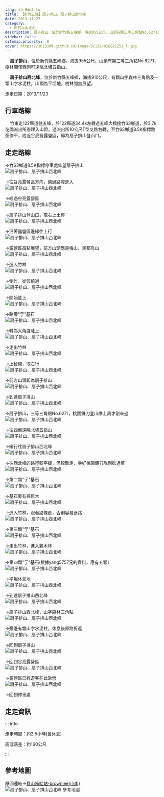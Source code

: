 ```yaml
---
lang: zh-Hant-tw
title: 【新竹五峰】扇子排山、扇子排山西北峰
date: 2013-11-27
category: 
  - 新竹上山走走
description: 扇子排山，位於新竹縣五峰鄉，海拔955公尺，山頂有顆三等三角點No.6271，樹林間僅西側可遠眺北埔五指山。 扇子排山西北峰，位於新竹縣五峰鄉，海拔910公尺，有顆山字森林三角點及一顆山字水泥柱，山頂為平坦地，樹林間無展望。
sidebar: false
sitemap.priority: .8
cover: https://1013399.github.io/image-3/132/818621251_l.jpg
---
```


    **扇子排山**，位於新竹縣五峰鄉，海拔955公尺，山頂有顆三等三角點No.6271，樹林間僅西側可遠眺北埔五指山。 

    **扇子排山西北峰**，位於新竹縣五峰鄉，海拔910公尺，有顆山字森林三角點及一顆山字水泥柱，山頂為平坦地，樹林間無展望。

<!-- more -->

走走日期：2013/11/23

## 行車路線  
    竹東走122縣道往五峰，於122縣道34.4k左轉過五峰大橋接竹63鄉道，於3.7k花園派出所辦理入山證，過派出所10公尺T型叉路右轉，至竹63鄉道8.5K指標路旁停車，附近谷亮緣露營區，即為扇子排山登山口。

## 走走路線  
→竹63鄉道8.5K指標停車處仰望扇子排山  
![扇子排山、扇子排山西北峰](https://1013399.github.io/image-3/132/818622829_l.jpg)

→往谷亮露營區方向，繞過路障進入  
![扇子排山、扇子排山西北峰](https://1013399.github.io/image-3/132/818619473_l.jpg)

→經過谷亮露營區  
![扇子排山、扇子排山西北峰](https://1013399.github.io/image-3/132/818619868_l.jpg)

→扇子排山登山口，取右上土徑  
![扇子排山、扇子排山西北峰](https://1013399.github.io/image-3/132/818619974_l.jpg)

→沿著露營區邊緣往上行  
![扇子排山、扇子排山西北峰](https://1013399.github.io/image-3/132/818620119_l.jpg)

→露營區高點展望，前方山頭應是梅山、民都有山  
![扇子排山、扇子排山西北峰](https://1013399.github.io/image-3/132/818622580_l.jpg)

→進入竹林  
![扇子排山、扇子排山西北峰](https://1013399.github.io/image-3/132/818620209_l.jpg)

→倒竹，從旁繞過  
![扇子排山、扇子排山西北峰](https://1013399.github.io/image-3/132/818620313_l.jpg)

→開始陡上  
![扇子排山、扇子排山西北峰](https://1013399.github.io/image-3/132/818620438_l.jpg)

→路旁"亍"基石  
![扇子排山、扇子排山西北峰](https://1013399.github.io/image-3/132/818620545_l.jpg)

→轉為大角度陡上  
![扇子排山、扇子排山西北峰](https://1013399.github.io/image-3/132/818620636_l.jpg)

→走出竹林  
![扇子排山、扇子排山西北峰](https://1013399.github.io/image-3/132/818620808_l.jpg)

→上稜線，取右行  
![扇子排山、扇子排山西北峰](https://1013399.github.io/image-3/132/818620958_l.jpg)

→前方山頭即為扇子排山  
![扇子排山、扇子排山西北峰](https://1013399.github.io/image-3/132/818621033_l.jpg)

→到達扇子排山  
![扇子排山、扇子排山西北峰](https://1013399.github.io/image-3/132/818621108_l.jpg)

→扇子排山，三等三角點No.6271，桃園鐮刀登山隊上周才剛來過  
![扇子排山、扇子排山西北峰](https://1013399.github.io/image-3/132/818621170_l.jpg)

→往西側遠眺北埔五指山  
![扇子排山、扇子排山西北峰](https://1013399.github.io/image-3/132/818621251_l.jpg)

→續行往扇子排山西北峰  
![扇子排山、扇子排山西北峰](https://1013399.github.io/image-3/132/818621359_l.jpg)

→往西北峰的路徑較平緩，但較難走，幸好桃園鐮刀隊剛砍過草  
![扇子排山、扇子排山西北峰](https://1013399.github.io/image-3/132/818621438_l.jpg)

→第二顆"亍"基石  
![扇子排山、扇子排山西北峰](https://1013399.github.io/image-3/132/818621509_l.jpg)

→基石旁有棵巨木  
![扇子排山、扇子排山西北峰](https://1013399.github.io/image-3/132/818621605_l.jpg)

→進入竹林，跟著路條走，否則容易迷路  
![扇子排山、扇子排山西北峰](https://1013399.github.io/image-3/132/818621698_l.jpg)

→第三顆"亍"基石  
![扇子排山、扇子排山西北峰](https://1013399.github.io/image-3/132/818621778_l.jpg)

→走出竹林，進入雜木林  
![扇子排山、扇子排山西北峰](https://1013399.github.io/image-3/132/818621853_l.jpg)

→第四顆"亍"基石(根據yang5757兄的資料，應有五顆)  
![扇子排山、扇子排山西北峰](https://1013399.github.io/image-3/132/818622123_l.jpg)

→平坦休息地  
![扇子排山、扇子排山西北峰](https://1013399.github.io/image-3/132/818621912_l.jpg)

→到達扇子排山西北峰  
![扇子排山、扇子排山西北峰](https://1013399.github.io/image-3/132/818621942_l.jpg)

→扇子排山西北峰，山字森林三角點  
![扇子排山、扇子排山西北峰](https://1013399.github.io/image-3/132/818621977_l.jpg)

→旁邊有顆山字水泥柱，休息後原路折返  
![扇子排山、扇子排山西北峰](https://1013399.github.io/image-3/132/818622008_l.jpg)

→回到扇子排山  
![扇子排山、扇子排山西北峰](https://1013399.github.io/image-3/132/818622320_l.jpg)

→回到谷亮露營區  
![扇子排山、扇子排山西北峰](https://1013399.github.io/image-3/132/818622526_l.jpg)

→露營區已有遊客在此紮營  
![扇子排山、扇子排山西北峰](https://1013399.github.io/image-3/132/818622652_l.jpg)

→回到停車處

## 走走資訊

::: info

走走時間：約2.5小時(含休息)

高低落差：約160公尺

:::

## 參考地圖  
原圖連結→[登山補給站-brownlee(小李)](http://www.keepon.com.tw/DiscussLoad.aspx?code=314B5CF9AEC3A19113F6CAA6F539A6620B82E5E60B86EE53)  
![扇子排山、扇子排山西北峰 參考地圖](https://1013399.github.io/image-3/132/818623659_l.jpg)
